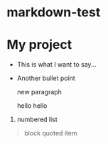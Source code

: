 markdown-test
=============

# My project

* This is what I want to say...
* Another bullet point

  new paragraph
  
  hello hello
  
1. numbered list
> block quoted item
